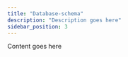 ```yaml
---
title: "Database-schema"
description: "Description goes here"
sidebar_position: 3
---
```


Content goes here